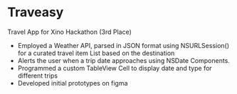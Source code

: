 # Traveasy

Travel App for Xino Hackathon (3rd Place)

* Employed a Weather API, parsed in JSON format using NSURLSession() for a curated travel item List based on the destination
* Alerts the user when a trip date approaches using NSDate Components. 
* Programmed a custom TableView Cell to display date and type for different trips
* Developed initial prototypes on figma



